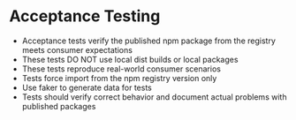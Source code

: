 # Acceptance Testing

- Acceptance tests verify the published npm package from the registry meets consumer expectations
- These tests DO NOT use local dist builds or local packages
- These tests reproduce real-world consumer scenarios
- Tests force import from the npm registry version only
- Use faker to generate data for tests
- Tests should verify correct behavior and document actual problems with published packages